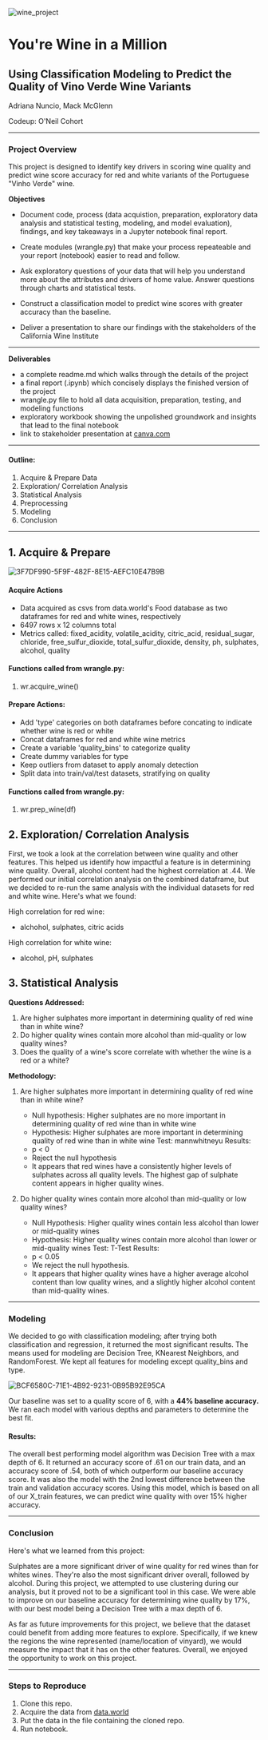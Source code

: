 ![wine_project](https://github.com/adriananuncio/high_quality_wine_drivers_identification/assets/122935207/5d892f9a-c254-4e1d-b430-2022fa6712d5)

# You're Wine in a Million
## Using Classification Modeling to Predict the Quality of Vino Verde Wine Variants
Adriana Nuncio, Mack McGlenn

Codeup: O'Neil Cohort

_____________________________________________________________________________________

### Project Overview

This project is designed to identify key drivers in scoring wine quality and predict wine score accuracy for red and white variants of the Portuguese "Vinho Verde" wine.

**Objectives**

- Document code, process (data acquistion, preparation, exploratory data analysis and statistical testing, modeling, and model evaluation), findings, and key takeaways in a Jupyter notebook final report.

- Create modules (wrangle.py) that make your process repeateable and your report (notebook) easier to read and follow.

- Ask exploratory questions of your data that will help you understand more about the attributes and drivers of home value. Answer questions through charts and statistical tests.

- Construct a classification model to predict wine scores with greater accuracy than the baseline.

- Deliver a presentation to share our findings with the stakeholders of the California Wine Institute

_____________________________________________________________________________________

**Deliverables**

- a complete readme.md which walks through the details of the project
- a final report (.ipynb) which concisely displays the finished version of the project
- wrangle.py file to hold all data acquisition, preparation, testing, and modeling functions
- exploratory workbook showing the unpolished groundwork and insights that lead to the final notebook
- link to stakeholder presentation at [canva.com](https://www.canva.com/design/DAFgfDBJnEw/IjxepVNWP28uNtntcINGkw/edit?analyticsCorrelationId=82740c74-ad06-41fa-8b4b-e0dbf78ccb57)


_____________________________________________________________________

#### Outline:
1. Acquire & Prepare Data
2. Exploration/ Correlation Analysis
3. Statistical Analysis
4. Preprocessing
5. Modeling
6. Conclusion

_____________________________________________________________________________________


## 1. Acquire & Prepare

![3F7DF990-5F9F-482F-8E15-AEFC10E47B9B](https://github.com/adriananuncio/high_quality_wine_drivers_identification/assets/122935207/61dcd8c6-93dc-4248-9f60-c508fb57794a)

#### Acquire Actions
- Data acquired as csvs from data.world's Food database as two dataframes for red and white wines, respectively
-  6497 rows x 12 columns total
- Metrics called: fixed_acidity, volatile_acidity, citric_acid, 
  residual_sugar, chloride, free_sulfur_dioxide, total_sulfur_dioxide,
  density, ph, sulphates, alcohol, quality
  
#### Functions called from wrangle.py:
1. wr.acquire_wine()


#### Prepare Actions:
- Add 'type' categories on both dataframes before concating to indicate whether wine is red or white
- Concat dataframes for red and white wine metrics
- Create a variable 'quality_bins' to categorize quality
- Create dummy variables for type
- Keep outliers from dataset to apply anomaly detection
- Split data into train/val/test datasets, stratifying on quality

#### Functions called from wrangle.py:
1. wr.prep_wine(df)

## 2. Exploration/ Correlation Analysis

First, we took a look at the correlation between wine quality and other features. This helped us identify how impactful a feature is in determining wine quality. Overall, alcohol content had the highest correlation at .44. We performed our initial correlation analysis on the combined dataframe, but we decided to re-run the same analysis with the individual datasets for red and white wine. Here's what we found:

High correlation for red wine:
- alchohol, sulphates, citric acids

High correlation for white wine:
- alcohol, pH, sulphates

## 3. Statistical Analysis

**Questions Addressed:**

1. Are higher sulphates more important in determining quality of red wine than in white wine?
2. Do higher quality wines contain more alcohol than mid-quality or low quality wines?
3. Does the quality of a wine's score correlate with whether the wine is a red or a white?

**Methodology:**
1. Are higher sulphates more important in determining quality of red wine than in white wine?

    - Null hypothesis: Higher sulphates are no more important in determining quality of red wine than in white wine
    - Hypothesis: Higher sulphates are more important in determining quality of red wine than in white wine
    Test: mannwhitneyu
    Results:
    - p < 0
    - Reject the null hypothesis
    - It appears that red wines have a consistently higher levels of sulphates across all quality levels. The highest gap of sulphate content appears in higher quality wines.
     
2. Do higher quality wines contain more alcohol than mid-quality or low quality wines?

    - Null Hypothesis: Higher quality wines contain less alcohol than lower or mid-quality wines
    - Hypothesis: Higher quality wines contain more alcohol than lower or mid-quality wines
    Test: T-Test
    Results:
    - p < 0.05
    - We reject the null hypothesis.
    - It appears that higher quality wines have a higher average alcohol content than low quality wines, and a slightly higher alcohol  content than mid-quality wines.
   
   
_____________________________________________________________________________________


### Modeling
We decided to go with classification modeling; after trying both classification and regression, it returned the most significant results. The means used for modeling are Decision Tree, KNearest Neighbors, and RandomForest. We kept all features for modeling except quality_bins and type. 

![BCF6580C-71E1-4B92-9231-0B95B92E95CA](https://github.com/adriananuncio/high_quality_wine_drivers_identification/assets/122935207/56399a7b-45cf-4801-921c-a9dfac307044)

Our baseline was set to a quality score of 6, with a **44% baseline accuracy.** We ran each model with various depths and parameters to determine the best fit.

#### Results: 
The overall best performing model algorithm was Decision Tree with a max depth of 6. It returned an accuracy score of .61 on our train data, and an accuracy score of .54, both of which outperform our baseline accuracy score. It was also the model with the 2nd lowest difference between the train and validation accuracy scores. Using this model, which is based on all of our X_train features, we can predict wine quality with over 15% higher accuracy.

_____________________________________________________________________________________


### Conclusion

Here's what we learned from this project:

Sulphates are a more significant driver of wine quality for red wines than for whites wines. They're also the most significant driver overall, followed by alcohol. During this project, we attempted to use clustering during our analysis, but it proved not to be a significant tool in this case. We were able to improve on our baseline accuracy for determining wine quality by 17%, with our best model being a Decision Tree with a max depth of 6.

As far as future improvements for this project, we believe that the dataset could benefit from adding more features to explore. Specifically, if we knew the regions the wine represented (name/location of vinyard), we would measure the impact that it has on the other features. Overall, we enjoyed the opportunity to work on this project.


_________________________________________________________________________________________________________________________

### Steps to Reproduce

   1. Clone this repo.
   2. Acquire the data from [data.world](https://data.world/food/wine-quality)
   3. Put the data in the file containing the cloned repo.
   4. Run notebook.
